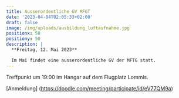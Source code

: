 ```yaml
---
title: Ausserordentliche GV MFGT
date: '2023-04-04T02:05:33+02:00'
draft: false
image: /img/uploads/ausbildung_luftaufnahme.jpg
positionx: 50
positiony: 50
description: |
  **Freitag, 12. Mai 2023**

  Im Mai findet eine ausserordentliche GV der MFTG statt.
---
```

Treffpunkt um 19:00 im Hangar auf dem Flugplatz Lommis.

[Anmeldung] (https://doodle.com/meeting/participate/id/eV77QM9a)

